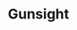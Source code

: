 ---
layout: micro
title: 'Gunsight'
categories: [micro, flying, gallery]
tags: [tiger]
banner: gunsight.jpg
---